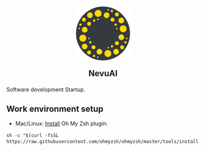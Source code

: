 <h2 align="center">
  <img align="center" src="https://raw.githubusercontent.com/NevuAI/.github/main/spiral.png">
  
  NevuAI
</h2>
Software development Startup.

## Work environment setup
- Mac/Linux: [Install](https://ohmyz.sh/#install) Oh My Zsh plugin:
```shell
sh -c "$(curl -fsSL https://raw.githubusercontent.com/ohmyzsh/ohmyzsh/master/tools/install.sh)"
```
